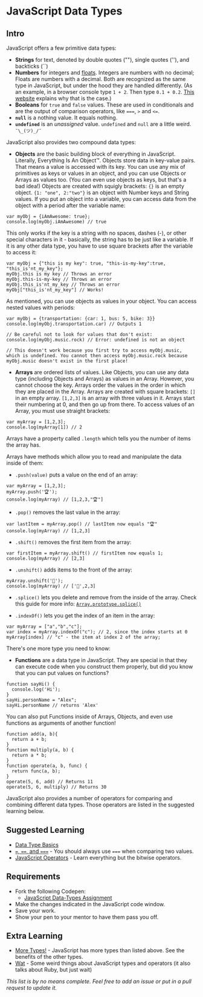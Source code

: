 # JavaScript Data Types

## Intro

JavaScript offers a few primitive data types:

* **Strings** for text, denoted by double quotes (""), single quotes (''), and backticks (\`\`)
* **Numbers** for integers and [floats](https://techterms.com/definition/floatingpoint). Integers are numbers with no decimal; Floats are numbers with a decimal. Both are recognized as the same type in JavaScript, but under the hood they are handled differently. (As an example, in a browser console type `1 + 2`. Then type `0.1 + 0.2`. [This website](http://0.30000000000000004.com) explains why that is the case.) 
* **Booleans** for `true` and `false` values. These are used in conditionals and are the output of comparison operators, like `===`, `>` and `<=`.
* **`null`** is a nothing value. It equals nothing.
* **`undefined`** is an _unassigned_ value. `undefined` and `null` are a little weird.  `¯\_(ツ)_/¯`

JavaScript also provides two compound data types:

* **Objects** are the basic building block of everything in JavaScript. Literally, Everything Is An Object™. Objects store data in key-value pairs. That means a value is accessed with its key. You can use any mix of primitives as keys or values in an object, and you can use Objects or Arrays as values too. (You can even use objects as keys, but that's a bad idea!) Objects are created with squigly brackets: `{}` is an empty object. `{1: "one", 2:"two"}` is an object with Number keys and String values. If you put an object into a variable, you can access data from the object with a period after the variable name:

```
var myObj = {iAmAwesome: true};
console.log(myObj.iAmAwesome) // true
```

This only works if the key is a string with no spaces, dashes (-), or other special characters in it - basically, the string has to be just like a variable. If it is any other data type, you have to use square brackets after the variable to access it:

```
var myObj = {"this is my key": true, "this-is-my-key":true, "this_is'nt_my_key"};
myObj.this is my key // Throws an error
myObj.this-is-my-key // Throws an error
myObj.this_is'nt_my_key // Throws an error
myObj["this_is'nt_my_key"] // Works!

```

As mentioned, you can use objects as values in your object. You can access nested values with periods:

```
var myObj = {transportation: {car: 1, bus: 5, bike: 3}}
console.log(myObj.transportation.car) // Outputs 1

// Be careful not to look for values that don't exist:
console.log(myObj.music.rock) // Error: undefined is not an object

// This doesn't work because you first try to access myObj.music, which is undefined. You cannot then access myObj.music.rock because myObj.music doesn't exist in the first place!
```

* **Arrays** are ordered lists of values. Like Objects, you can use any data type (including Objects and Arrays) as values in an Array. However, you cannot choose the key. Arrays order the values in the order in which they are placed in the Array. Arrays are created with square brackets: `[]` in an empty array. `[1,2,3]` is an array with three values in it. Arrays start their numbering at 0, and then go up from there. To access values of an Array, you must use straight brackets:

```
var myArray = [1,2,3];
console.log(myArray[1]) // 2
```

Arrays have a property called `.length` which tells you the number of items the array has.

Arrays have methods which allow you to read and manipulate the data inside of them:

* `.push(value)` puts a value on the end of an array:

```
var myArray = [1,2,3];
myArray.push('🏆');
console.log(myArray) // [1,2,3,"🏆"]
```

* `.pop()` removes the last value in the array:

```
var lastItem = myArray.pop() // lastItem now equals "🏆"
console.log(myArray) // [1,2,3]
```

* `.shift()` removes the first item from the array:

```
var firstItem = myArray.shift() // firstItem now equals 1;
console.log(myArray) // [2,3]
```

* `.unshift()` adds items to the front of the array:

```
myArray.unshift('🍩');
console.log(myArray) // ['🍩',2,3]
```

* `.splice()` lets you delete and remove from the inside of the array. Check this guide for more info: [`Array.prototype.splice()`](https://developer.mozilla.org/en-US/docs/Web/JavaScript/Reference/Global_Objects/Array/splice)

* `.indexOf()` lets you get the index of an item in the array:

```
var myArray = ["a","b","c"];
var index = myArray.indexOf("c"); // 2, since the index starts at 0
myArray[index] // "c" - the item at index 2 of the array;
```

There's one more type you need to know:

* **Functions** are a data type in JavaScript. They are special in that they can execute code when you construct them properly, but did you know that you can put values on functions?

```
function sayHi() {
  console.log('Hi');
}
sayHi.personName = "Alex";
sayHi.personName // returns 'Alex'
```

You can also put Functions inside of Arrays, Objects, and even use functions as arguments of another function!

```
function add(a, b){
  return a + b;
}
function multiply(a, b) {
  return a * b;
}
function operate(a, b, func) {
  return func(a, b);
}
operate(5, 6, add) // Returns 11
operate(5, 6, multiply) // Returns 30
```

JavaScript also provides a number of operators for comparing and combining different data types. Those operators are listed in the suggested learning below.

## Suggested Learning

- [Data Type Basics](https://www.w3schools.com/js/js_datatypes.asp)
- [`=`, `==`, and `===`](https://www.codecademy.com/en/forum_questions/558ea4f5e39efed371000508) - You should always use `===` when comparing two values.
- [JavaScript Operators](https://www.w3schools.com/jsref/jsref_operators.asp) - Learn everything but the bitwise operators. 

## Requirements

- Fork the following Codepen:
  - [JavaScript Data-Types Assignment](https://codepen.io/alexanderson1993/pen/XajQxK?editors=0011)
- Make the changes indicated in the JavaScript code window.
- Save your work.
- Show your pen to your mentor to have them pass you off.

## Extra Learning

- [More Types!](https://developer.mozilla.org/en-US/docs/Web/JavaScript/Data_structures) - JavaScript has more types than listed above. See the benefits of the other types.
- [Wat](https://www.destroyallsoftware.com/talks/wat) - Some weird things about JavaScript types and operators (it also talks about Ruby, but just wait)

*This list is by no means complete. Feel free to add an issue or put in a pull request to update it.*
